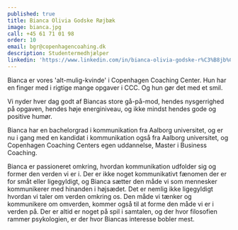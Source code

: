 ```yaml
---
published: true
title: Bianca Olivia Godske Røjbæk
image: bianca.jpg
call: +45 61 71 01 98
order: 10
email: bgr@copenhagencoahing.dk
description: Studentermedhjælper
linkedin: 'https://www.linkedin.com/in/bianca-olivia-godske-r%C3%B8jb%C3%A6k-11a6aa122/'
---
```


Bianca er vores 'alt-mulig-kvinde' i Copenhagen Coaching Center. Hun har en finger med i rigtige mange opgaver i CCC. Og hun gør det med et smil.

Vi nyder hver dag godt af Biancas store gå-på-mod, hendes nysgerrighed på opgaven, hendes høje energiniveau, og ikke mindst hendes gode og positive humør.

Bianca har en bachelorgrad i kommunikation fra Aalborg universitet, og er nu i gang med en kandidat i kommunikation også fra Aalborg universitet, og Copenhagen Coaching Centers egen uddannelse, Master i Business Coaching.

Bianca er passioneret omkring, hvordan kommunikation udfolder sig og former den verden vi er i. Der er ikke noget kommunikativt fænomen der er for småt eller ligegyldigt, og Bianca sætter den måde vi som mennesker kommunikerer med hinanden i højsædet. Det er nemlig ikke ligegyldigt hvordan vi taler om verden omkring os. Den måde vi tænker og kommunikere om omverden, kommer også til at forme den måde vi er i verden på. Der er altid er noget på spil i samtalen, og der hvor filosofien rammer psykologien, er der hvor Biancas interesse bobler mest.
